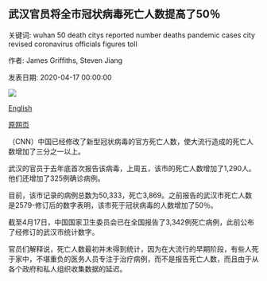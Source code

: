## 武汉官员将全市冠状病毒死亡人数提高了50％

关键词: wuhan 50 death citys reported number deaths pandemic cases city revised coronavirus officials figures toll

作者: James Griffiths, Steven Jiang

发表日期: 2020-04-17 00:00:00

![](https://cdn.cnn.com/cnnnext/dam/assets/200403091553-wuhan-china-0402-01-super-tease.jpg)

[English](Wuhan%20officials%20have%20revised%20the%20city%27s%20coronavirus%20death%20toll%20up%20by%2050%25.md)

[原网页](https://edition.cnn.com/2020/04/17/asia/china-wuhan-coronavirus-death-toll-intl-hnk/index.html)

（CNN）中国已经修改了新型冠状病毒的官方死亡人数，使大流行造成的死亡人数增加了三分之一以上。

武汉的官员于去年底首次报告该病毒，上周五，该市的死亡人数增加了1,290人。他们还增加了325例确诊病例。

目前，该市记录的病例总数为50,333，死亡3,869。之前报告的武汉市死亡人数是2579-修订后的数字表明，该市死于冠状病毒的人数增加了50％。

截至4月17日，中国国家卫生委员会已在全国报告了3,342例死亡病例，此前公布了经修订的武汉市统计数字。

官员们解释说，死亡人数最初并未得到统计，因为在大流行的早期阶段，有些人死于家中，不堪重负的医务人员专注于治疗病例，而不是报告死亡人数，而且由于从各个政府和私人组织收集数据的延迟。